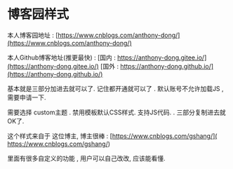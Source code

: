 # 博客园样式

本人博客园地址 : [https://www.cnblogs.com/anthony-dong/](https://www.cnblogs.com/anthony-dong/)

本人Github博客地址(推更最快) :   [国内 : https://anthony-dong.gitee.io/](https://anthony-dong.gitee.io/)      [国外 : https://anthony-dong.github.io/](https://anthony-dong.github.io/)



基本就是三部分加进去就可以了.  记住都开通就可以了 . 默认账号不允许加载JS , 需要申请一下.

需要选择 custom主题 . 禁用模板默认CSS样式.  支持JS代码. . 三部分复制进去就OK了. 





这个样式来自于 这位博主, 博主很棒 :  [https://www.cnblogs.com/gshang/]( https://www.cnblogs.com/gshang/) 

里面有很多自定义的功能 , 用户可以自己改改, 应该能看懂. 


